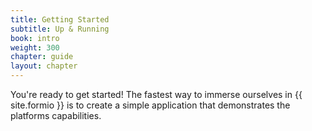 ```yaml
---
title: Getting Started
subtitle: Up & Running
book: intro
weight: 300
chapter: guide
layout: chapter
---
```

You're ready to get started! The fastest way to immerse ourselves in {{ site.formio }} is to create a simple application
that demonstrates the platforms capabilities.

